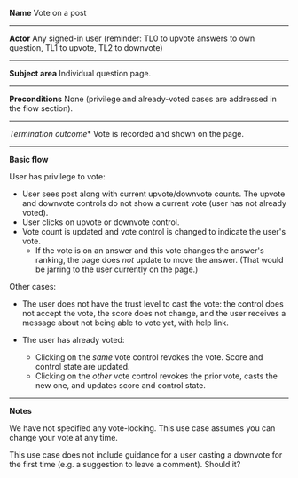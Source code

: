 **Name**
Vote on a post

----

**Actor**
Any signed-in user 
(reminder: TL0 to upvote answers to own question, TL1 to upvote, TL2 to downvote)

----

**Subject area**
Individual question page.

----

**Preconditions**
None (privilege and already-voted cases are addressed in the flow section).

----

*Termination outcome**
Vote is recorded and shown on the page.

----

**Basic flow**

User has privilege to vote:

- User sees post along with current upvote/downvote counts.  The upvote and downvote controls do not show a current vote (user has not already voted).
- User clicks on upvote or downvote control.
- Vote count is updated and vote control is changed to indicate the user's vote.  
    - If the vote is on an answer and this vote changes the answer's ranking, the page does *not* update to move the answer.  (That would be jarring to the user currently on the page.)

Other cases:

- The user does not have the trust level to cast the vote: the control does not accept the vote, the score does not change, and the user receives a message about not being able to vote yet, with help link.

- The user has already voted: 
    - Clicking on the *same* vote control revokes the vote.  Score and control state are updated.
    - Clicking on the *other* vote control revokes the prior vote, casts the new one, and updates score and control state.

----

**Notes**

We have not specified any vote-locking.  This use case assumes you can change your vote at any time.

This use case does not include guidance for a user casting a downvote for the first time (e.g. a suggestion to leave a comment).  Should it?


